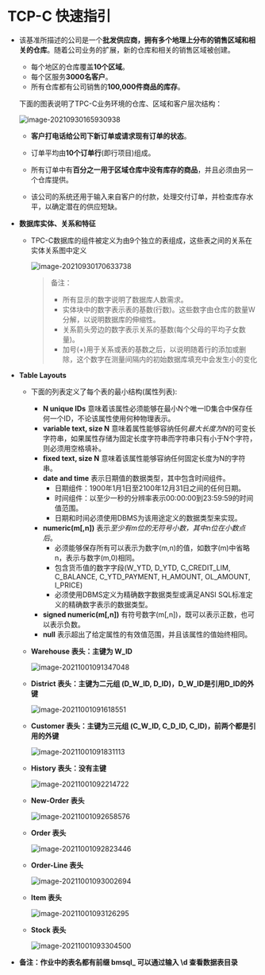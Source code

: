 # TCP-C 快速指引

* 该基准所描述的公司是一个**批发供应商，拥有多个地理上分布的销售区域和相关的仓库**。随着公司业务的扩展，新的仓库和相关的销售区域被创建。

  * 每个地区的仓库覆盖**10个区域**。
  * 每个区服务**3000名客户**。
  * 所有仓库都有公司销售的**100,000件商品的库存**。

  下面的图表说明了TPC-C业务环境的仓库、区域和客户层次结构：

  ![image-20210930165930938](image/TCP-C模型.png)

  * **客户打电话给公司下新订单或请求现有订单的状态**。
  * 订单平均由**10个订单行**(即行项目)组成。
  * 所有订单中有**百分之一用于区域仓库中没有库存的商品**，并且必须由另一个仓库提供。

  * 该公司的系统还用于输入来自客户的付款，处理交付订单，并检查库存水平，以确定潜在的供应短缺。

* **数据库实体、关系和特征**

  * TPC-C数据库的组件被定义为由9个独立的表组成，这些表之间的关系在实体关系图中定义

    ![image-20210930170633738](image/TCP-C数据表.png)

    > 备注：
    >
    > * 所有显示的数字说明了数据库人数需求。
    > * 实体块中的数字表示表的基数(行数)。这些数字由仓库的数量W分解，以说明数据库的伸缩性。
    > * 关系箭头旁边的数字表示关系的基数(每个父母的平均子女数量)。
    > * 加号(+)用于关系或表的基数之后，以说明随着行的添加或删除，这个数字在测量间隔内的初始数据库填充中会发生小的变化 

* **Table Layouts**
  * 下面的列表定义了每个表的最小结构(属性列表):
    * **N unique IDs** 意味着该属性必须能够在最小N个唯一ID集合中保存任何一个ID，不论该属性使用何种物理表示。
    * **variable text, size N** 意味着属性能够容纳任何*最大长度为N*的可变长字符串，如果属性存储为固定长度字符串而字符串只有小于N个字符，则必须用空格填补。
    * **fixed text, size N** 意味着该属性能够容纳任何固定长度为N的字符串。
    * **date and time** 表示日期值的数据类型，其中包含时间组件。
      * 日期组件：1900年1月1日至2100年12月31日之间的任何日期。
      * 时间组件：以至少一秒的分辨率表示00:00:00到23:59:59的时间值范围。
      * 日期和时间必须使用DBMS为该用途定义的数据类型来实现。
    * **numeric(m[,n])** 表示*至少有m位的无符号小数，其中n位在小数点后*。
      * 必须能够保存所有可以表示为数字(m,n)的值，如数字(m)中省略n，表示与数字(m,0)相同。
      * 包含货币值的数字字段(W_YTD, D_YTD, C_CREDIT_LIM, C_BALANCE, C_YTD_PAYMENT, H_AMOUNT, OL_AMOUNT, I_PRICE)
      * 必须使用DBMS定义为精确数字数据类型或满足ANSI SQL标准定义的精确数字表示的数据类型。
    * **signed numeric(m[,n])** 有符号数字(m[,n])，既可以表示正数，也可以表示负数。
    * **null** 表示超出了给定属性的有效值范围，并且该属性的值始终相同。
    
  * **Warehouse 表头：主键为 W_ID**
  
    ![image-20211001091347048](image/WAREHOUSE.png)
  
  * **District 表头：主键为二元组 (D_W_ID, D_ID)，D_W_ID是引用D_ID的外键**
  
    ![image-20211001091618551](image/District.png)
  
  * **Customer 表头：主键为三元组 (C_W_ID, C_D_ID, C_ID)，前两个都是引用的外键**
  
    ![image-20211001091831113](image/Customer.png)
  
  * **History 表头：没有主键**
  
    ![image-20211001092214722](image/History.png)
  
  * **New-Order 表头**
  
    ![image-20211001092658576](image/NewOrder.png)
  
  * **Order 表头**
  
    ![image-20211001092823446](image/Order.png)
  
  * **Order-Line 表头**
  
    ![image-20211001093002694](image/OrderLine.png)
  
  * **Item 表头**
  
    ![image-20211001093126295](image/Item.png)
  
  * **Stock 表头**
  
    ![image-20211001093304500](image/Stock.png)

* **备注：作业中的表名都有前缀 bmsql_ 可以通过输入 \d 查看数据表目录**